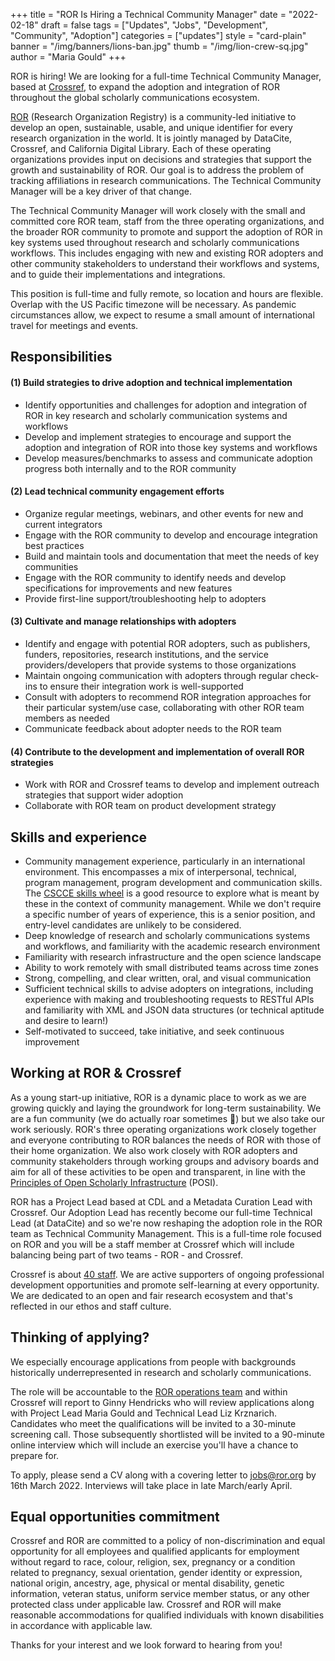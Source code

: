 +++
title = "ROR Is Hiring a Technical Community Manager"
date = "2022-02-18"
draft = false
tags = ["Updates", "Jobs", "Development", "Community", "Adoption"]
categories = ["updates"]
style = "card-plain"
banner = "/img/banners/lions-ban.jpg"
thumb = "/img/lion-crew-sq.jpg"
author = "Maria Gould"
+++

ROR is hiring! We are looking for a full-time Technical Community Manager, based at [Crossref](https://crossref.org), to expand the adoption and integration of ROR throughout the global scholarly communications ecosystem.

[ROR](https://ror.org) (Research Organization Registry) is a community-led initiative to develop an open, sustainable, usable, and unique identifier for every research organization in the world. It is jointly managed by DataCite, Crossref, and California Digital Library. Each of these operating organizations provides input on decisions and strategies that support the growth and sustainability of ROR. Our goal is to address the problem of tracking affiliations in research communications. The Technical Community Manager will be a key driver of that change.

The Technical Community Manager will work closely with the small and committed core ROR team, staff from the three operating organizations, and the broader ROR community to promote and support the adoption of ROR in key systems used throughout research and scholarly communications workflows. This includes engaging with new and existing ROR adopters and other community stakeholders to understand their workflows and systems, and to guide their implementations and integrations.

This position is full-time and fully remote, so location and hours are flexible. Overlap with the US Pacific timezone will be necessary. As pandemic circumstances allow, we expect to resume a small amount of international travel for meetings and events.

## **Responsibilities**

#### **(1) Build strategies to drive adoption and technical implementation**

-   Identify opportunities and challenges for adoption and integration of ROR in key research and scholarly communication systems and workflows
-   Develop and implement strategies to encourage and support the adoption and integration of ROR into those key systems and workflows
-   Develop measures/benchmarks to assess and communicate adoption progress both internally and to the ROR community

#### **(2) Lead technical community engagement efforts**

-   Organize regular meetings, webinars, and other events for new and current integrators
-   Engage with the ROR community to develop and encourage integration best practices
-   Build and maintain tools and documentation that meet the needs of key communities
-   Engage with the ROR community to identify needs and develop specifications for improvements and new features
-   Provide first-line support/troubleshooting help to adopters

#### **(3) Cultivate and manage relationships with adopters**

-   Identify and engage with potential ROR adopters, such as publishers, funders, repositories, research institutions, and the service providers/developers that provide systems to those organizations
-   Maintain ongoing communication with adopters through regular check-ins to ensure their integration work is well-supported
-   Consult with adopters to recommend ROR integration approaches for their particular system/use case, collaborating with other ROR team members as needed
-   Communicate feedback about adopter needs to the ROR team

#### **(4) Contribute to the development and implementation of overall ROR strategies**

-   Work with ROR and Crossref teams to develop and implement outreach strategies that support wider adoption
-   Collaborate with ROR team on product development strategy

## **Skills and experience**

-   Community management experience, particularly in an international environment. This encompasses a mix of interpersonal, technical, program management, program development and communication skills. The [CSCCE skills wheel](https://doi.org/10.5281/zenodo.4437294) is a good resource to explore what is meant by these in the context of community management. While we don't require a specific number of years of experience, this is a senior position, and entry-level candidates are unlikely to be considered.
-   Deep knowledge of research and scholarly communications systems and workflows, and familiarity with the academic research environment 
-   Familiarity with research infrastructure and the open science landscape 
-   Ability to work remotely with small distributed teams across time zones
-   Strong, compelling, and clear written, oral, and visual communication
-   Sufficient technical skills to advise adopters on integrations, including experience with making and troubleshooting requests to RESTful APIs and familiarity with XML and JSON data structures (or technical aptitude and desire to learn!)
-   Self-motivated to succeed, take initiative, and seek continuous improvement

## **Working at ROR & Crossref**

As a young start-up initiative, ROR is a dynamic place to work as we are growing quickly and laying the groundwork for long-term sustainability. We are a fun community (we do actually roar sometimes 🦁) but we also take our work seriously. ROR's three operating organizations work closely together and everyone contributing to ROR balances the needs of ROR with those of their home organization. We also work closely with ROR adopters and community stakeholders through working groups and advisory boards and aim for all of these activities to be open and transparent, in line with the [Principles of Open Scholarly Infrastructure](https://principlesofopenscholarlyinfrastructure.org) (POSI).

ROR has a Project Lead based at CDL and a Metadata Curation Lead with Crossref. Our Adoption Lead has recently become our full-time Technical Lead (at DataCite) and so we're now reshaping the adoption role in the ROR team as Technical Community Management. This is a full-time role focused on ROR and you will be a staff member at Crossref which will include balancing being part of two teams - ROR - and Crossref.

Crossref is about [40 staff](https://www.crossref.org/people). We are active supporters of ongoing professional development opportunities and promote self-learning at every opportunity. We are dedicated to an open and fair research ecosystem and that's reflected in our ethos and staff culture. 

## **Thinking of applying?**

We especially encourage applications from people with backgrounds historically underrepresented in research and scholarly communications.

The role will be accountable to the [ROR operations team](https://ror.org/governance/) and within Crossref will report to Ginny Hendricks who will review applications along with Project Lead Maria Gould and Technical Lead Liz Krznarich. Candidates who meet the qualifications will be invited to a 30-minute screening call. Those subsequently shortlisted will be invited to a 90-minute online interview which will include an exercise you'll have a chance to prepare for.

To apply, please send a CV along with a covering letter to <jobs@ror.org> by 16th March 2022. Interviews will take place in late March/early April. 

## **Equal opportunities commitment**

Crossref and ROR are committed to a policy of non-discrimination and equal opportunity for all employees and qualified applicants for employment without regard to race, colour, religion, sex, pregnancy or a condition related to pregnancy, sexual orientation, gender identity or expression, national origin, ancestry, age, physical or mental disability, genetic information, veteran status, uniform service member status, or any other protected class under applicable law. Crossref and ROR will make reasonable accommodations for qualified individuals with known disabilities in accordance with applicable law.

Thanks for your interest and we look forward to hearing from you!
